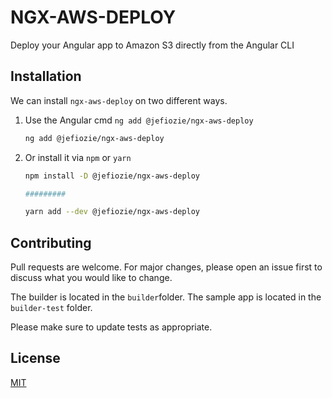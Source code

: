 # NGX-AWS-DEPLOY

Deploy your Angular app to Amazon S3 directly from the Angular CLI

## Installation

We can install `ngx-aws-deploy` on two different ways.

1. Use the Angular cmd `ng add @jefiozie/ngx-aws-deploy`

    ```bash
    ng add @jefiozie/ngx-aws-deploy
    ```
2. Or install it via `npm` or `yarn`

    ```bash
    npm install -D @jefiozie/ngx-aws-deploy
    
    #########

    yarn add --dev @jefiozie/ngx-aws-deploy
    ```

## Contributing
Pull requests are welcome. For major changes, please open an issue first to discuss what you would like to change.

The builder is located in the `builder`folder.
The sample app is located in the `builder-test` folder.

Please make sure to update tests as appropriate.

## License
[MIT](./LICENSE)